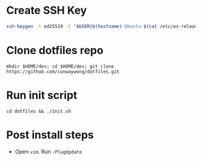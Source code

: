 # Create SSH Key

```bash
ssh-keygen -t ed25519 -C "$USER@$(hostname)-Ubuntu-$(cat /etc/os-release | awk -F'=' '/VERSION_ID/ {gsub(/"/, "", $2); print $2}')"
```

# Clone dotfiles repo

`mkdir $HOME/dev; cd $HOME/dev; git clone https://github.com/conwaywong/dotfiles.git`

# Run init script

`cd dotfiles && ./init.sh`

# Post install steps

* Open `vim`.  Run `:PlugUpdate`
